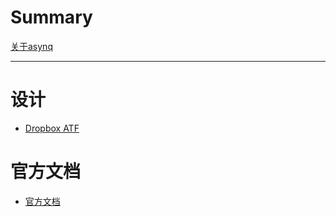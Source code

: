 # Summary

[关于asynq](README.md)

---
# 设计

- [Dropbox ATF](./dropbox-atf.md)


# 官方文档

- [官方文档](./wiki.md)
